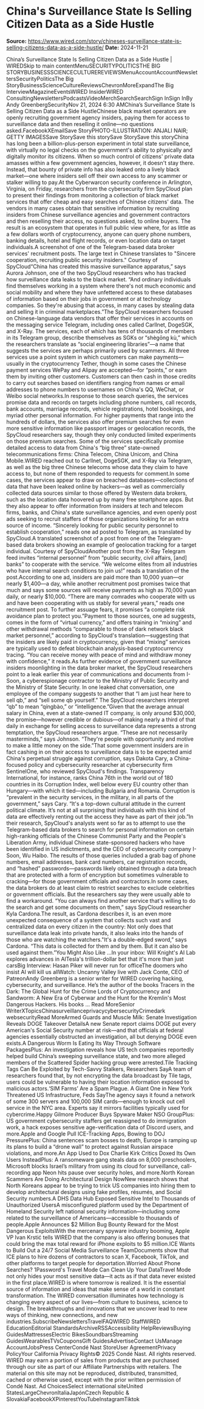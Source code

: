 # China's Surveillance State Is Selling Citizen Data as a Side Hustle

**Source:** https://www.wired.com/story/chineses-surveillance-state-is-selling-citizens-data-as-a-side-hustle/
**Date:** 2024-11-21

China’s Surveillance State Is Selling Citizen Data as a Side Hustle | WIREDSkip to main contentMenuSECURITYPOLITICSTHE BIG STORYBUSINESSSCIENCECULTUREREVIEWSMenuAccountAccountNewslettersSecurityPoliticsThe Big StoryBusinessScienceCultureReviewsChevronMoreExpandThe Big InterviewMagazineEventsWIRED InsiderWIRED ConsultingNewslettersPodcastsVideoMerchSearchSearchSign InSign InBy Andy GreenbergSecurityNov 21, 2024 6:30 AMChina’s Surveillance State Is Selling Citizen Data as a Side HustleChinese black market operators are openly recruiting government agency insiders, paying them for access to surveillance data and then reselling it online—no questions asked.FacebookXEmailSave StoryPHOTO-ILLUSTRATION: ANJALI NAIR; GETTY IMAGESSave StorySave this storySave StorySave this storyChina has long been a billion-plus-person experiment in total state surveillance, with virtually no legal checks on the government's ability to physically and digitally monitor its citizens. When so much control of citizens' private data amasses within a few government agencies, however, it doesn't stay there. Instead, that bounty of private info has also leaked onto a lively black market—one where insiders sell off their own access to any scammer or stalker willing to pay.At the Cyberwarcon security conference in Arlington, Virginia, on Friday, researchers from the cybersecurity firm SpyCloud plan to present their findings from monitoring a collection of black market services that offer cheap and easy searches of Chinese citizens' data. The vendors in many cases obtain that sensitive information by recruiting insiders from Chinese surveillance agencies and government contractors and then reselling their access, no questions asked, to online buyers. The result is an ecosystem that operates in full public view where, for as little as a few dollars worth of cryptocurrency, anyone can query phone numbers, banking details, hotel and flight records, or even location data on target individuals.A screenshot of one of the Telegram-based data broker services' recruitment posts. The large text in Chinese translates to "Sincere cooperation, recruiting public security insiders." Courtesy of SpyCloud“China has created this massive surveillance apparatus,” says Aurora Johnson, one of the two SpyCloud researchers who has tracked how surveillance data leaks to the black market. “And ordinary individuals find themselves working in a system where there's not much economic and social mobility and where they have unfettered access to these databases of information based on their jobs in government or at technology companies. So they're abusing that access, in many cases by stealing data and selling it in criminal marketplaces.”The SpyCloud researchers focused on Chinese-language data vendors that offer their services in accounts on the messaging service Telegram, including ones called Carllnet, DogeSGK, and X-Ray. The services, each of which has tens of thousands of members in its Telegram group, describe themselves as SGKs or “shègōng kù,” which the researchers translate as “social engineering libraries”—a name that suggests the services are perhaps primarily used by scammers. All three services use a point system in which customers can make payments—usually in the cryptocurrency Tether, though in some cases the Chinese payment services WePay and Alipay are accepted—for “points,” or earn them by inviting other customers. Customers can then cash in those credits to carry out searches based on identifiers ranging from names or email addresses to phone numbers to usernames on China's QQ, WeChat, or Weibo social networks.In response to those search queries, the services promise data and records on targets including phone numbers, call records, bank accounts, marriage records, vehicle registrations, hotel bookings, and myriad other personal information. For higher payments that range into the hundreds of dollars, the services also offer premium searches for even more sensitive information like passport images or geolocation records, the SpyCloud researchers say, though they only conducted limited experiments on those premium searches. Some of the services specifically promise detailed access to data from China's “big three” state-owned telecommunications firms: China Telecom, China Unicom, and China Mobile.WIRED reached out to Carllnet, DogeSGK, and X-Ray via Telegram, as well as the big three Chinese telecoms whose data they claim to have access to, but none of them responded to requests for comment.In some cases, the services appear to draw on breached databases—collections of data that have been leaked online by hackers—as well as commercially collected data sources similar to those offered by Western data brokers, such as the location data hoovered up by many free smartphone apps. But they also appear to offer information from insiders at tech and telecom firms, banks, and China's state surveillance agencies, and even openly post ads seeking to recruit staffers of those organizations looking for an extra source of income. “Sincerely looking for public security personnel to establish cooperation,” reads one ad posted to Telegram, as translated by SpyCloud.A translated screenshot of a post from one of the Telegram-based data brokers showing an example of geolocation tracking for a target individual. Courtesy of SpyCloudAnother post from the X-Ray Telegram feed invites “internal personnel” from “public security, civil affairs, [and] banks” to cooperate with the service. “We welcome elites from all industries who have internal search conditions to join us!” reads a translation of the post.According to one ad, insiders are paid more than 10,000 yuan—or nearly $1,400—a day, while another recruitment post promises twice that much and says some sources will receive payments as high as 70,000 yuan daily, or nearly $10,000. “There are many comrades who cooperate with us and have been cooperating with us stably for several years,” reads one recruitment post. To further assuage fears, it promises “a complete risk avoidance plan to protect you.”Payment to those sources, one ad suggests, comes in the form of “virtual currency,” and offers training in “mixing” and other withdrawal methods “comparable to those of dark network black market personnel,” according to SpyCloud's translation—suggesting that the insiders are likely paid in cryptocurrency, given that “mixing” services are typically used to defeat blockchain analysis-based cryptocurrency tracing. “You can receive money with peace of mind and withdraw money with confidence,” it reads.As further evidence of government surveillance insiders moonlighting in the data broker market, the SpyCloud researchers point to a leak earlier this year of communications and documents from I-Soon, a cyberespionage contractor to the Ministry of Public Security and the Ministry of State Security. In one leaked chat conversation, one employee of the company suggests to another that “I am just hear here to sell qb,” and “sell some qb yourself.” The SpyCloud researchers interpret “qb” to mean “qíngbào,” or “intelligence.”Given that the average annual salary in China, even at a state-owned IT company, is only around $30,000, the promise—however credible or dubious—of making nearly a third of that daily in exchange for selling access to surveillance data represents a strong temptation, the SpyCloud researchers argue. “These are not necessarily masterminds,” says Johnson. “They're people with opportunity and motive to make a little money on the side.”That some government insiders are in fact cashing in on their access to surveillance data is to be expected amid China's perpetual struggle against corruption, says Dakota Cary, a China-focused policy and cybersecurity researcher at cybersecurity firm SentinelOne, who reviewed SpyCloud's findings. Transparency International, for instance, ranks China 76th in the world out of 180 countries in its Corruption Index, well below every EU country other than Hungary—with which it tied—including Bulgaria and Romania. Corruption is “prevalent in the security services, in the military, in all parts of the government,” says Cary. “It's a top-down cultural attitude in the current political climate. It’s not at all surprising that individuals with this kind of data are effectively renting out the access they have as part of their job.”In their research, SpyCloud's analysts went so far as to attempt to use the Telegram-based data brokers to search for personal information on certain high-ranking officials of the Chinese Communist Party and the People's Liberation Army, individual Chinese state-sponsored hackers who have been identified in US indictments, and the CEO of cybersecurity company I-Soon, Wu Haibo. The results of those queries included a grab bag of phone numbers, email addresses, bank card numbers, car registration records, and “hashed” passwords—passwords likely obtained through a data breach that are protected with a form of encryption but sometimes vulnerable to cracking—for those government officials and contractors.In some cases, the data brokers do at least claim to restrict searches to exclude celebrities or government officials. But the researchers say they were usually able to find a workaround. “You can always find another service that's willing to do the search and get some documents on them,” says SpyCloud researcher Kyla Cardona.The result, as Cardona describes it, is an even more unexpected consequence of a system that collects such vast and centralized data on every citizen in the country: Not only does that surveillance data leak into private hands, it also leaks into the hands of those who are watching the watchers."It's a double-edged sword,” says Cardona. “This data is collected for them and by them. But it can also be used against them.”You Might Also Like …In your inbox: Will Knight's AI Lab explores advances in AITesla's trillion-dollar bet that it's more than just carsBig Interview: Hasan Piker will never run for officeThe doomers who insist AI will kill us allWatch: Uncanny Valley live with Jack Conte, CEO of PatreonAndy Greenberg is a senior writer for WIRED covering hacking, cybersecurity, and surveillance. He’s the author of the books Tracers in the Dark: The Global Hunt for the Crime Lords of Cryptocurrency and Sandworm: A New Era of Cyberwar and the Hunt for the Kremlin's Most Dangerous Hackers. His books ... Read MoreSenior WriterXTopicsChinasurveillanceprivacycybersecurityCrimedark websecurityRead MoreArmed Guards and Muscle Milk: Senate Investigation Reveals DOGE Takeover DetailsA new Senate report claims DOGE put every American's Social Security number at risk—and that officials at federal agencies essentially obstructed an investigation, all but denying DOGE even exists.A Dangerous Worm Is Eating Its Way Through Software PackagesPlus: An investigation reveals how US tech companies reportedly helped build China’s sweeping surveillance state, and two more alleged members of the Scattered Spider hacking group were arrested.Tile Tracking Tags Can Be Exploited by Tech-Savvy Stalkers, Researchers SayA team of researchers found that, by not encrypting the data broadcast by Tile tags, users could be vulnerable to having their location information exposed to malicious actors.‘SIM Farms’ Are a Spam Plague. A Giant One in New York Threatened US Infrastructure, Feds SayThe agency says it found a network of some 300 servers and 100,000 SIM cards—enough to knock out cell service in the NYC area. Experts say it mirrors facilities typically used for cybercrime.Happy Gilmore Producer Buys Spyware Maker NSO GroupPlus: US government cybersecurity staffers get reassigned to do immigration work, a hack exposes sensitive age-verification data of Discord users, and more.Apple and Google Pull ICE-Tracking Apps, Bowing to DOJ PressurePlus: China sentences scam bosses to death, Europe is ramping up its plans to build a “drone wall” to protect against Russian airspace violations, and more.An App Used to Dox Charlie Kirk Critics Doxed Its Own Users InsteadPlus: A ransomeware gang steals data on 8,000 preschoolers, Microsoft blocks Israel’s military from using its cloud for surveillance, call-recording app Neon hits pause over security holes, and more.North Korean Scammers Are Doing Architectural Design NowNew research shows that North Koreans appear to be trying to trick US companies into hiring them to develop architectural designs using fake profiles, résumés, and Social Security numbers.A DHS Data Hub Exposed Sensitive Intel to Thousands of Unauthorized UsersA misconfigured platform used by the Department of Homeland Security left national security information—including some related to the surveillance of Americans—accessible to thousands of people.Apple Announces $2 Million Bug Bounty Reward for the Most Dangerous ExploitsWith the mercenary spyware industry booming, Apple VP Ivan Krstić tells WIRED that the company is also offering bonuses that could bring the max total reward for iPhone exploits to $5 million.ICE Wants to Build Out a 24/7 Social Media Surveillance TeamDocuments show that ICE plans to hire dozens of contractors to scan X, Facebook, TikTok, and other platforms to target people for deportation.Worried About Phone Searches? 1Password's Travel Mode Can Clean Up Your DataTravel Mode not only hides your most sensitive data—it acts as if that data never existed in the first place.WIRED is where tomorrow is realized. It is the essential source of information and ideas that make sense of a world in constant transformation. The WIRED conversation illuminates how technology is changing every aspect of our lives—from culture to business, science to design. The breakthroughs and innovations that we uncover lead to new ways of thinking, new connections, and new industries.SubscribeNewslettersTravelFAQWIRED StaffWIRED EducationEditorial StandardsArchiveRSSAccessibility HelpReviewsBuying GuidesMattressesElectric BikesSoundbarsStreaming GuidesWearablesTVsCouponsGift GuidesAdvertiseContact UsManage AccountJobsPress CenterCondé Nast StoreUser AgreementPrivacy PolicyYour California Privacy Rights© 2025 Condé Nast. All rights reserved. WIRED may earn a portion of sales from products that are purchased through our site as part of our Affiliate Partnerships with retailers. The material on this site may not be reproduced, distributed, transmitted, cached or otherwise used, except with the prior written permission of Condé Nast. Ad ChoicesSelect international siteUnited StatesLargeChevronItaliaJapónCzech Republic & SlovakiaFacebookXPinterestYouTubeInstagramTiktok